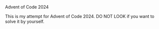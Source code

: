 Advent of Code 2024

This is my attempt for Advent of Code 2024.
DO NOT LOOK if you want to solve it by yourself.